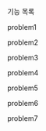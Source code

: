기능 목록

problem1

<!--
1.pobi와 crong배열의 인덱스 2번과 1번을 뺄셈하여 1이아니면 retrun -1 을 한다

2.pobi와 crong배열의 인텍스 2번이 1번보다 숫자가 크기때문에 2번 인덱스를 기준으로 숫자를 더한값과 곱한값을 구한다

3. 구한값의 Max값을 구한다

4. Max값을 기준으로 포비가 이긴다면 1, 크롱이 이긴다면 2, 무승부는 0 을 return 한다
 -->

problem2

<!--
1.cryptogram문자열을 split()메서드로 각각 문자를 배열로 반환한다

2.반환 받은 배열을 while문을 이용하여 연속된 동일한 문자가 있는지 비교 한다

3.동일한 문자가 있을시 splice()메서드를 이용하여 제거한후 처음부터 다시 비교한다

4.배열을 비교한 횟수와 문자열의 길이가 같다면 while문을 정지 한다

5.배열안에 있는 문자들을 join()메서드를 사용하여 합친다음 return을 이용하여 반환한다
 -->

problem3

<!--
1.주어진 매개변수의 숫자값을 Array(매개변수)로 배열을 만든다

2.fill(매개변수)메서드 이용하여 empty 값들을 채워준다

3.map((_,i)=>i+1+'') 메서드를 이용하여 배열을 i+1의 문자로 채워준다

4.배열안의 문자들을 하나의 문자열로 합한다

5.문자열을 .split('')메서드를 사용하여 한개의 문자로 나눠준다

6.filter()메서드를 사용하여 '3' 혹은 '6' 혹은 '9'의 문자가 들어있는 값들만 배열로 만든다

7.배열의 length를 반환한다
 -->

problem4

<!--
1. lowCase와 uppperCase의 문자를 각각 배열에 담는다

2.매개변수의 문자를 forof문을 사용하여 lowCase와 uppperCase배열에서 해당하는 문자의 인덱스를 찾는다

3.lowCase와 uppperCase배열 둘중 하나의 length와 2번항목에서 찾은 인덱스를 뺀다

4.3번에서 구한 값을 lowCase와 uppperCase에서 찾는다

5.4번에서 찾은 문자를 words변수에 더한다

6.forof문이 끝나고 나온 words변수를 return한다.
 -->

problem5

<!--
1.오만 원권, 만 원권, 오천 원권, 천 원권, 오백원 동전, 백원 동전, 오십원 동전, 십원 동전, 일원 동전으로 배열 변수를 생성한다

2.forof문을 사용하여 매개변수와 forof문의 value를 나눠준다

3.나눠준 몫을 answer 배열 변수에 push해준다

4.매개변수와 forof문의 value를 나눈 나머지 값을 매개변수에 할당한다

5.forof문이 끝날때 까지 반복한다

6.answer변수를 return한다
 -->

problem6

<!--
1. 매개변수에서 이름만 배열로 나눈다

2. 2글자 이상의 연속된 닉네임을 검색해야 하기때문에 닉네임을 2글자로 나눈다 ex)[['제이,'이엠'],['제이','이슨']]

3. 두글자의 닉네임을 닉네임배열에서 검색후 2개 이상이 검색되면 배열에 추가한다

4. 검색한 문자열중 중복된것을 제거한다

5. 제거후 검색한 문자열을 매개변수의 닉네임에서 검색하여 해당 인덱스의 이메일을 배열로 가져온다

6.이름차순으로 정렬하여 return한다
 -->

problem7

<!--
1. 매개변수에서 user 같은 배열에 들어있는 친구를 찾는다

2. 매개변수 friends에서 1번에서 찾은 친구와 user를 제거한다

3. 찾은 친구들의 갯수만큼 10점을 부여한다

4. 1번항목에서 찾은 친구를 제외한 visitors 항목의 친구들에게 1점씩 부여한다

5. 점수가 높은 순으로 정렬하여 최대 5명을 return한다
 -->

